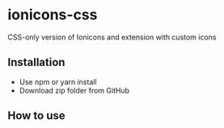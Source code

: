 # ionicons-css
CSS-only version of Ionicons and extension with custom icons

## Installation
- Use npm or yarn install
- Download zip folder from GitHub

## How to use
<!-- for example, the alarm icon can be used in the following way.-->
<i class="ion ion-alarm-outline"></i>